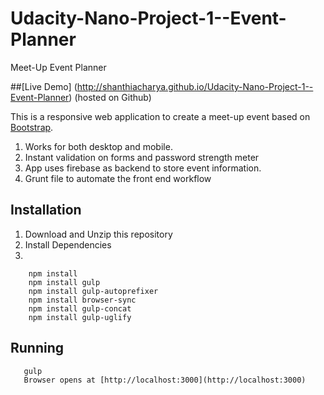 # Udacity-Nano-Project-1--Event-Planner
Meet-Up Event Planner

##[Live Demo] (http://shanthiacharya.github.io/Udacity-Nano-Project-1--Event-Planner)  (hosted on Github)

This is a responsive web application to create a meet-up event based on [Bootstrap](http://getbootstrap.com/).

1. Works for both desktop and mobile.
2. Instant validation on forms and password strength meter
3. App uses firebase as backend to store event information.
4. Grunt file to automate the front end workflow

Installation
---
1. Download and Unzip this repository
2. Install Dependencies
3. 

```
    npm install 
    npm install gulp
    npm install gulp-autoprefixer
    npm install browser-sync
    npm install gulp-concat
    npm install gulp-uglify
```    

 Running
 ---
```
   gulp
   Browser opens at [http://localhost:3000](http://localhost:3000) 
``` 
